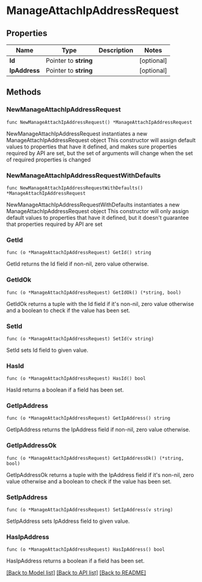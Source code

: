 # ManageAttachIpAddressRequest

## Properties

Name | Type | Description | Notes
------------ | ------------- | ------------- | -------------
**Id** | Pointer to **string** |  | [optional] 
**IpAddress** | Pointer to **string** |  | [optional] 

## Methods

### NewManageAttachIpAddressRequest

`func NewManageAttachIpAddressRequest() *ManageAttachIpAddressRequest`

NewManageAttachIpAddressRequest instantiates a new ManageAttachIpAddressRequest object
This constructor will assign default values to properties that have it defined,
and makes sure properties required by API are set, but the set of arguments
will change when the set of required properties is changed

### NewManageAttachIpAddressRequestWithDefaults

`func NewManageAttachIpAddressRequestWithDefaults() *ManageAttachIpAddressRequest`

NewManageAttachIpAddressRequestWithDefaults instantiates a new ManageAttachIpAddressRequest object
This constructor will only assign default values to properties that have it defined,
but it doesn't guarantee that properties required by API are set

### GetId

`func (o *ManageAttachIpAddressRequest) GetId() string`

GetId returns the Id field if non-nil, zero value otherwise.

### GetIdOk

`func (o *ManageAttachIpAddressRequest) GetIdOk() (*string, bool)`

GetIdOk returns a tuple with the Id field if it's non-nil, zero value otherwise
and a boolean to check if the value has been set.

### SetId

`func (o *ManageAttachIpAddressRequest) SetId(v string)`

SetId sets Id field to given value.

### HasId

`func (o *ManageAttachIpAddressRequest) HasId() bool`

HasId returns a boolean if a field has been set.

### GetIpAddress

`func (o *ManageAttachIpAddressRequest) GetIpAddress() string`

GetIpAddress returns the IpAddress field if non-nil, zero value otherwise.

### GetIpAddressOk

`func (o *ManageAttachIpAddressRequest) GetIpAddressOk() (*string, bool)`

GetIpAddressOk returns a tuple with the IpAddress field if it's non-nil, zero value otherwise
and a boolean to check if the value has been set.

### SetIpAddress

`func (o *ManageAttachIpAddressRequest) SetIpAddress(v string)`

SetIpAddress sets IpAddress field to given value.

### HasIpAddress

`func (o *ManageAttachIpAddressRequest) HasIpAddress() bool`

HasIpAddress returns a boolean if a field has been set.


[[Back to Model list]](../README.md#documentation-for-models) [[Back to API list]](../README.md#documentation-for-api-endpoints) [[Back to README]](../README.md)


